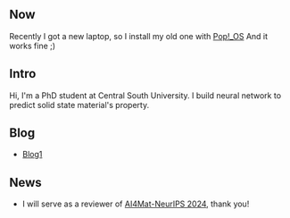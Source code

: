 ## Now

Recently I got a new laptop, so I install my old one with [Pop!_OS](https://pop.system76.com/) And it works fine ;)

## Intro

Hi, I'm a PhD student at Central South University.
I build neural network to predict solid state material's property.

## Blog

- [Blog1](https://github.com/hn-yu/hn-yu.github.io/issues/1)

## News

- I will serve as a reviewer of [AI4Mat-NeurIPS 2024](https://sites.google.com/view/ai4mat/home), thank you!
